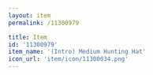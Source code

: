 ```yaml
---
layout: item
permalink: /11300979

title: Item
id: '11300979'
item_name: '(Intro) Medium Hunting Hat'
icon_url: 'item/icon/11300034.png'
---
```

